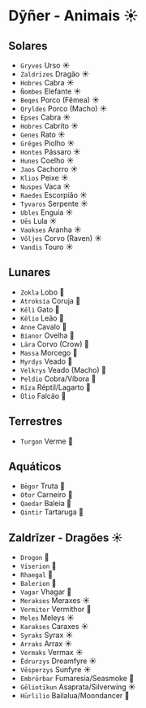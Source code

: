 # Dȳñer - Animais ☀️

## Solares

-   `Gryves` Urso ☀️
-   `Zaldrīzes` Dragão ☀️
-   `Hobres` Cabra ☀️
-   `Ñombes` Elefante ☀️
-   `Beqes` Porco (Fêmea) ☀️
-   `Qryldes` Porco (Macho) ☀️
-   `Epses` Cabra ☀️
-   `Hobres` Cabrito ☀️
-   `Genes` Rato ☀️
-   `Grēges` Piolho ☀️
-   `Hontes` Pássaro ☀️
-   `Hunes` Coelho ☀️
-   `Jaos` Cachorro ☀️
-   `Klios` Peixe ☀️
-   `Nuspes` Vaca ☀️
-   `Raedes` Escorpião ☀️
-   `Tyvaros` Serpente ☀️
-   `Ubles` Enguia ☀️
-   `Uēs` Lula ☀️
-   `Vaokses` Aranha ☀️
-   `Vōljes` Corvo (Raven) ☀️
-   `Vandis` Touro ☀️

## Lunares

-   `Zokla` Lobo 🌙
-   `Atroksia` Coruja 🌙
-   `Kēli` Gato 🌙
-   `Kēlio` Leão 🌙
-   `Anne` Cavalo 🌙
-   `Bianor` Ovelha 🌙
-   `Lāra` Corvo (Crow) 🌙
-   `Massa` Morcego 🌙
-   `Myrdys` Veado 🌙
-   `Velkrys` Veado (Macho) 🌙
-   `Peldio` Cobra/Víbora 🌙
-   `Rīza` Réptil/Lagarto 🌙
-   `Ūlio` Falcão 🌙

## Terrestres

-   `Turgon` Verme 🌱

## Aquáticos

-   `Bēgor` Truta 🌊
-   `О̄tor` Carneiro 🌊
-   `Qaedar` Baleia 🌊
-   `Qintir` Tartaruga 🌊

## Zaldrīzer - Dragões ☀️

-   `Drogon` 🌱
-   `Viserion` 🌱
-   `Rhaegal` 🌙
-   `Balerion` 🌱
-   `Vagar` Vhagar 🌊
-   `Merakses` Meraxes ☀️
-   `Vermitor` Vermithor 🌊
-   `Meles` Meleys ☀️
-   `Karakses` Caraxes ☀️
-   `Syraks` Syrax ☀️
-   `Arraks` Arrax ☀️
-   `Vermaks` Vermax ☀️
-   `Ēdrurzys` Dreamfyre ☀️
-   `Vēsperzys` Sunfyre ☀️
-   `Embrōrbar` Fumaresia/Seasmoke 🌊
-   `Gēliotīkun` Asaprata/Silverwing ☀️
-   `Hūrlilio` Bailalua/Moondancer 🌙
